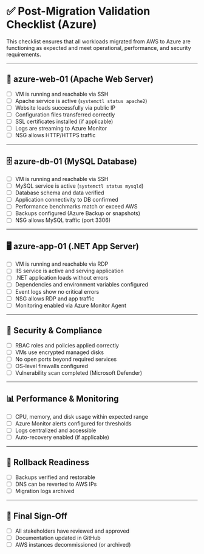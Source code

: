 # ✅ Post-Migration Validation Checklist (Azure)

This checklist ensures that all workloads migrated from AWS to Azure are functioning as expected and meet operational, performance, and security requirements.

---

## 🧮 azure-web-01 (Apache Web Server)

- [ ] VM is running and reachable via SSH
- [ ] Apache service is active (`systemctl status apache2`)
- [ ] Website loads successfully via public IP
- [ ] Configuration files transferred correctly
- [ ] SSL certificates installed (if applicable)
- [ ] Logs are streaming to Azure Monitor
- [ ] NSG allows HTTP/HTTPS traffic

---

## 🗄️ azure-db-01 (MySQL Database)

- [ ] VM is running and reachable via SSH
- [ ] MySQL service is active (`systemctl status mysqld`)
- [ ] Database schema and data verified
- [ ] Application connectivity to DB confirmed
- [ ] Performance benchmarks match or exceed AWS
- [ ] Backups configured (Azure Backup or snapshots)
- [ ] NSG allows MySQL traffic (port 3306)

---

## 🖥️ azure-app-01 (.NET App Server)

- [ ] VM is running and reachable via RDP
- [ ] IIS service is active and serving application
- [ ] .NET application loads without errors
- [ ] Dependencies and environment variables configured
- [ ] Event logs show no critical errors
- [ ] NSG allows RDP and app traffic
- [ ] Monitoring enabled via Azure Monitor Agent

---

## 🔐 Security & Compliance

- [ ] RBAC roles and policies applied correctly
- [ ] VMs use encrypted managed disks
- [ ] No open ports beyond required services
- [ ] OS-level firewalls configured
- [ ] Vulnerability scan completed (Microsoft Defender)

---

## 📊 Performance & Monitoring

- [ ] CPU, memory, and disk usage within expected range
- [ ] Azure Monitor alerts configured for thresholds
- [ ] Logs centralized and accessible
- [ ] Auto-recovery enabled (if applicable)

---

## 🧯 Rollback Readiness

- [ ] Backups verified and restorable
- [ ] DNS can be reverted to AWS IPs
- [ ] Migration logs archived

---

## 🏁 Final Sign-Off

- [ ] All stakeholders have reviewed and approved
- [ ] Documentation updated in GitHub
- [ ] AWS instances decommissioned (or archived)
